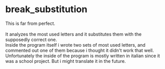 # break_substitution
This is far from perfect.
<br/>
<br/>
It analyzes the most used letters and it substitutes them with the supposedly correct one.
<br/>
Inside the program itself i wrote two sets of most used letters, and commented out one of them because i thought it didn't work that well.
<br/>
Unfortunately the inside of the program is mostly written in italian since it was a school project. But i might translate it in the future.
